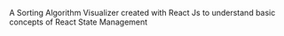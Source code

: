 A Sorting Algorithm Visualizer created with React Js to understand basic concepts of React State Management
